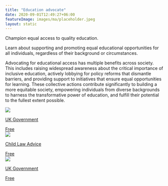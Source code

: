 ```yaml
---
title: "Education advocate"
date: 2020-09-01T12:49:27+06:00
featureImage: images/ma/placeholder.jpeg
layout: static
---
```


Champion equal access to quality education.

Learn about supporting and promoting equal educational opportunities for all individuals, regardless of their background or circumstances.

Advocating for educational access has multiple benefits across society. This includes raising widespread awareness about the critical importance of inclusive education, actively lobbying for policy reforms that dismantle barriers, and providing support to initiatives that ensure equal opportunities for learning. These collective actions contribute significantly to building a more equitable society, empowering individuals from diverse backgrounds to harness the transformative power of education, and fulfill their potential to the fullest extent possible.

<a class="ma-link" href="https://www.gov.uk/government/news/advocate-for-access-to-education-appointed"><div class="ma-card ma-card-Community"><div class="ma-icon"><img src ="/images/Icon-check - community - opacity.svg"/></div><div class="ma-name"><p>UK Government</p></div><div class="ma-paid-text"><span>Free</span></div></div></a><a class="ma-link" href="https://childlawadvice.org.uk/education/"><div class="ma-card ma-card-Community"><div class="ma-icon"><img src ="/images/Icon-check - community - opacity.svg"/></div><div class="ma-name"><p>Child Law Advice</p></div><div class="ma-paid-text"><span>Free</span></div></div></a><a class="ma-link" href="https://www.gov.uk/government/publications/advocacy-services-for-children-and-young-people"><div class="ma-card ma-card-Community"><div class="ma-icon"><img src ="/images/Icon-check - community - opacity.svg"/></div><div class="ma-name"><p>UK Government</p></div><div class="ma-paid-text"><span>Free</span></div></div></a>  

<br/><br/>






